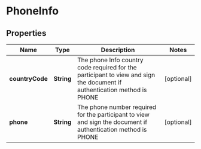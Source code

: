 
# PhoneInfo

## Properties
Name | Type | Description | Notes
------------ | ------------- | ------------- | -------------
**countryCode** | **String** | The phone Info country code required for the participant to view and sign the document if authentication method is PHONE |  [optional]
**phone** | **String** | The phone number required for the participant to view and sign the document if authentication method is PHONE |  [optional]



